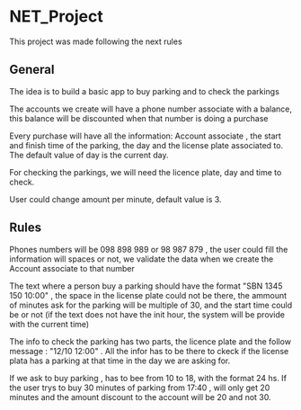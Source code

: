 # NET_Project

This project was made following the next rules 

## General 

The idea is to build a basic app to buy parking and to check the parkings

The accounts we create will have a phone number associate with a balance, this balance will be discounted when that number is doing a purchase 

Every purchase will have all the information: Account associate , the start and finish time of the parking, the day and the license plate associated to. The default value of day is the current day. 

For checking the parkings, we will need the licence plate, day and time to check. 

User could change amount per minute, default value is 3. 

## Rules 

Phones numbers will be 098 898 989 or 98 987 879 , the user could fill the information will spaces or not, we validate the data when we create the Account associate to that number 

The text where a person buy a parking should have the format "SBN 1345 150 10:00" , the space in the license plate could not be there, the ammount of minutes ask for the parking will be multiple of 30, and the start time could be or not (if the text does not have the init hour, the system will be provide with the current time)

The info to check the parking has two parts, the licence plate and the follow message : "12/10 12:00" . All the infor has to be there to ckeck if the license plata has a parking at that time in the day we are asking for. 

If we ask to buy parking , has to bee from 10 to 18, with the format 24 hs. If the user trys to buy 30 minutes of parking from 17:40 , will only get 20 minutes and the amount discount to the account will be 20 and not 30.
